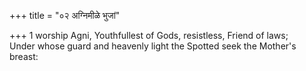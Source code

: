 +++
title = "०२ अग्निमीळे भुजां"

+++
1 worship Agni, Youthfullest of Gods, resistless, Friend of laws;  
     Under whose guard and heavenly light the Spotted seek the Mother's breast: